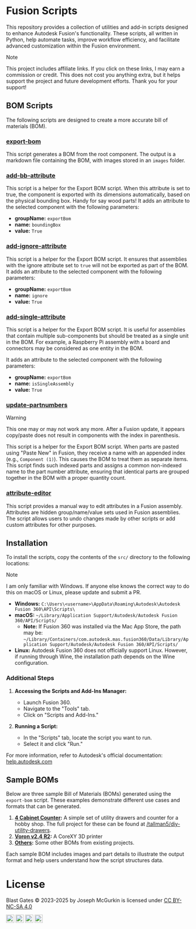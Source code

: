 # Fusion Scripts

This repository provides a collection of utilities and add-in scripts designed to enhance Autodesk Fusion's functionality. These scripts, all written in Python, help automate tasks, improve workflow efficiency, and facilitate advanced customization within the Fusion environment.

> [!NOTE]
> This project includes affiliate links. If you click on these links, I may earn a commission or credit. This does not cost you anything extra, but it helps support the project and future development efforts. Thank you for your support!

## BOM Scripts

The following scripts are designed to create a more accurate bill of materials (BOM).

### [export-bom](src/export-bom/export-bom.py)

This script generates a BOM from the root component.
The output is a markdown file containing the BOM, with images stored in an `images` folder.

### [add-bb-attribute](src/add-bb-attribute/add-bb-attribute.py)

This script is a helper for the Export BOM script.
When this attribute is set to true, the component is exported with its dimensions automatically, based on the physical bounding box.
Handy for say wood parts!
It adds an attribute to the selected component with the following parameters:

- **groupName:** `exportBom`
- **name:** `boundingBox`
- **value:** `True`

### [add-ignore-attribute](src/add-ignore-attribute/add-ignore-attribute.py)

This script is a helper for the Export BOM script. It ensures that assemblies with the ignore attribute set to `true` will not be exported as part of the BOM. It adds an attribute to the selected component with the following parameters:

- **groupName:** `exportBom`
- **name:** `ignore`
- **value:** `True`

### [add-single-attribute](src/add-single-attribute/add-single-attribute.py)

This script is a helper for the Export BOM script. It is useful for assemblies that contain multiple sub-components but should be treated as a single unit in the BOM. For example, a Raspberry Pi assembly with a board and connectors may be considered as one entity in the BOM.

It adds an attribute to the selected component with the following parameters:

- **groupName:** `exportBom`
- **name:** `isSingleAssembly`
- **value:** `True`

### [update-partnumbers](src/update-partnumbers/update-partnumbers.py)

> [!WARNING]
This one may or may not work any more. After a Fusion update, it appears copy/paste does not result in components with the index in parenthesis.

This script is a helper for the Export BOM script. When parts are pasted using "Paste New" in Fusion, they receive a name with an appended index (e.g., `Component (1)`). This causes the BOM to treat them as separate items. This script finds such indexed parts and assigns a common non-indexed name to the part number attribute, ensuring that identical parts are grouped together in the BOM with a proper quantity count.

### [attribute-editor](src/attribute-editor/attribute-editor.py)

This script provides a manual way to edit attributes in a Fusion assembly. Attributes are hidden group/name/value sets used in Fusion assemblies. The script allows users to undo changes made by other scripts or add custom attributes for other purposes.

## Installation

To install the scripts, copy the contents of the `src/` directory to the following locations:

> [!NOTE]
> I am only familiar with Windows. If anyone else knows the correct way to do this on macOS or Linux, please update and submit a PR.

- **Windows:** `C:\Users\<username>\AppData\Roaming\Autodesk\Autodesk Fusion 360\API\Scripts\`
- **macOS:** `~/Library/Application Support/Autodesk/Autodesk Fusion 360/API/Scripts/`
  - **Note:** If Fusion 360 was installed via the Mac App Store, the path may be:
    `~/Library/Containers/com.autodesk.mas.fusion360/Data/Library/Application Support/Autodesk/Autodesk Fusion 360/API/Scripts/`
- **Linux:** Autodesk Fusion 360 does not officially support Linux. However, if running through Wine, the installation path depends on the Wine configuration.

### Additional Steps

1. **Accessing the Scripts and Add-Ins Manager:**

   - Launch Fusion 360.
   - Navigate to the "Tools" tab.
   - Click on "Scripts and Add-Ins."

2. **Running a Script:**

   - In the "Scripts" tab, locate the script you want to run.
   - Select it and click "Run."

For more information, refer to Autodesk's official documentation: [help.autodesk.com](https://help.autodesk.com/view/fusion360/ENU/)

## Sample BOMs

Below are three sample Bill of Materials (BOMs) generated using the `export-bom` script. These examples demonstrate different use cases and formats that can be generated.

1. **[4 Cabinet Counter](sample-boms/4-cabinet-counter/4-cabinet-counter-bom.md):** A simple set of utility drawers and counter for a hobby shop. The full project for these can be found at [/tallman5/diy-utility-drawers](https://github.com/tallman5/diy-utility-drawers).
1. **[Voron v2.4 R2](sample-boms/voron-2.4-r2/voron-2.4r2-bom.md):** A CoreXY 3D printer
1. **[Others](sample-boms/):** Some other BOMs from existing projects.

Each sample BOM includes images and part details to illustrate the output format and help users understand how the script structures data.

# License
Blast Gates © 2023-2025 by Joseph McGurkin is licensed under [CC BY-NC-SA 4.0](https://creativecommons.org/licenses/by-nc-sa/4.0/?ref=chooser-v1)


<img style="height:22px!important;" src="https://mirrors.creativecommons.org/presskit/icons/cc.svg?ref=chooser-v1" alt="">&nbsp;<img style="height:22px!important;" src="https://mirrors.creativecommons.org/presskit/icons/by.svg?ref=chooser-v1" alt="">&nbsp;<img style="height:22px!important;" src="https://mirrors.creativecommons.org/presskit/icons/nc.svg?ref=chooser-v1" alt="">&nbsp;<img style="height:22px!important;" src="https://mirrors.creativecommons.org/presskit/icons/sa.svg?ref=chooser-v1" alt="">
